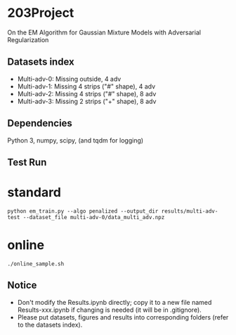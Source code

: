 # 203Project
On the EM Algorithm for Gaussian Mixture Models with Adversarial Regularization

## Datasets index
- Multi-adv-0: Missing outside, 4 adv
- Multi-adv-1: Missing 4 strips ("#" shape), 4 adv
- Multi-adv-2: Missing 4 strips ("#" shape), 8 adv
- Multi-adv-3: Missing 2 strips ("+" shape), 8 adv

## Dependencies
Python 3, numpy, scipy, (and tqdm for logging)

## Test Run
# standard
```
python em_train.py --algo penalized --output_dir results/multi-adv-test --dataset_file multi-adv-0/data_multi_adv.npz
```
# online
```
./online_sample.sh
```

## Notice
- Don't modify the Results.ipynb directly; copy it to a new file named Results-xxx.ipynb if changing is needed (it will be in .gitignore).
- Please put datasets, figures and results into corresponding folders (refer to the datasets index).

